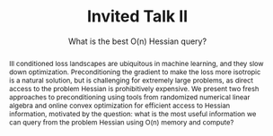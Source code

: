 ---
# Determines which item appears first on the schedule (lowest number (0) appears first)
sequence_id: 3

day: Wednesday, 12th

# Time of the event
time: 11:00 - 11:45

# Title of the event
title: Invited Talk II
subtitle: What is the best O(n) Hessian query?

# Abstract
abstract: |
    Ill conditioned loss landscapes are ubiquitous in machine learning, and they slow down optimization. Preconditioning the gradient to make the loss more isotropic is a natural solution, but is challenging for extremely large problems, as direct access to the problem Hessian is prohibitively expensive. We present two fresh approaches to preconditioning using tools from randomized numerical linear algebra and online convex optimization for efficient access to Hessian information, motivated by the question: what is the most useful information we can query from the problem Hessian using O(n) memory and compute?

# Speaker Info
speaker: Madeleine Udell
webpage: https://web.stanford.edu/~udell/
affil: Stanford University
affil_link: https://web.stanford.edu/~udell/
# affil2: Buzz University
# affil2_link: https://buzz.edu

# Image
img: ../speakers/MadeleineUdell.jpg
img_link: https://web.stanford.edu/~udell/
---